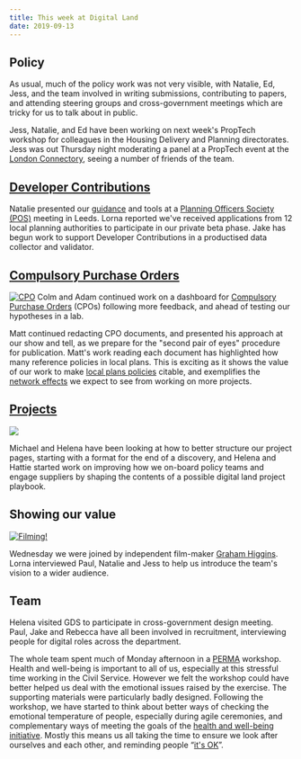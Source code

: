 ```yaml
---
title: This week at Digital Land
date: 2019-09-13
---
```


## Policy 

As usual, much of the policy work was not very visible, with Natalie, Ed, Jess, and the team involved in writing submissions, contributing to papers, and attending steering groups and cross-government meetings which are tricky for us to talk about in public.

Jess, Natalie, and Ed have been working on next week's PropTech workshop for colleagues in the Housing Delivery and Planning directorates. Jess was out Thursday night moderating a panel at a PropTech event at the [London Connectory](http://londonconnectory.com/about/), seeing a number of friends of the team.

## [Developer Contributions](https://digital-land.github.io/project/developer-contributions/)
Natalie presented our [guidance](https://www.gov.uk/guidance/publish-your-developer-contributions-data) and tools at a [Planning Officers Society (POS)](http://www.planningofficers.org.uk/) meeting in Leeds.
Lorna reported we've received applications from 12 local planning authorities to participate in our private beta phase.
Jake has begun work to support Developer Contributions in a productised data collector and validator.

## [Compulsory Purchase Orders](https://digital-land.github.io/project/compulsory-purchase-orders/)
<a href="https://www.flickr.com/photos/psd/48731253877/in/dateposted-public/" title="CPO"><img src="https://live.staticflickr.com/65535/48731253877_fa34a1ec63_c.jpg" alt="CPO"></a>
Colm and Adam continued work on a dashboard for [Compulsory Purchase Orders](https://digital-land.github.io/project/compulsory-purchase-orders/) (CPOs) following more feedback, and ahead of testing our hypotheses in a lab.

Matt continued redacting CPO documents, and presented his approach at our show and tell, as we prepare for the "second pair of eyes" procedure for publication.
Matt's work reading each document has highlighted how many reference policies in local plans. This is exciting as it shows the value of our work to make [local plans policies](https://digital-land.github.io/project/local-plans/) citable, and exemplifies the [network effects](https://en.wikipedia.org/wiki/Network_effect) we expect to see from working on more projects.

## [Projects](https://digital-land.github.io/project/)
<a href='https://photos.google.com/share/AF1QipPsRUIKpsv2FL04mJ5326KdXuDLD5bRJJtG-JMmvJW4ZxQ8nnmQEnZkEMJLDsDtww?key=NkljcWV2LVk3bDBuZzBqNFhkS0Yyc2lOMy1NTU13&source=ctrlq.org'><img src='https://lh3.googleusercontent.com/yvcXmev-gGKdRIMQuTgYC_jCeYuoZo2LzNCMsmaKg_6FRZBcxXOq2Yg8cIaNqsVsPBgN2VVBPZuCJP2gVqML9uP7ozAC2PGg_zk0c9XbTdyX04nI4BNAC6SDVrUwPIZw8TDjWwfq=w2400' /></a>

Michael and Helena have been looking at how to better structure our project pages, starting with a format for the end of a discovery, and
Helena and Hattie started work on improving how we on-board policy teams and engage suppliers by shaping the contents of a possible digital land project playbook.

## Showing our value
<a href="https://www.flickr.com/photos/psd/48725826648/in/dateposted-public/" title="Filming!"><img src="https://live.staticflickr.com/65535/48725826648_c1b85062b4_c.jpg" alt="Filming!"></a>

Wednesday we were joined by independent film-maker [Graham Higgins](https://www.grahamhiggins.org/). Lorna interviewed Paul, Natalie and Jess to help us introduce the team's vision to a wider audience.

## Team
Helena visited GDS to participate in cross-government design meeting. Paul, Jake and Rebecca have all been involved in recruitment, interviewing people for digital roles across the department.

The whole team spent much of Monday afternoon in a [PERMA](https://en.wikipedia.org/wiki/Well-being#PERMA-theory) workshop. Health and well-being is important to all of us, especially at this stressful time working in the Civil Service. However we felt the workshop could have better helped us deal with the emotional issues raised by the exercise. The supporting materials were particularly badly designed. Following the workshop, we have started to think about better ways of checking the emotional temperature of people, especially during agile ceremonies, and complementary ways of meeting the goals of the [health and well-being initiative](https://civilservice.blog.gov.uk/2018/11/01/our-progress-on-health-and-wellbeing/). Mostly this means us all taking the time to ensure we look after ourselves and each other, and reminding people “[it's OK](https://gds.blog.gov.uk/2016/05/25/its-ok-to-say-whats-ok/)”.
